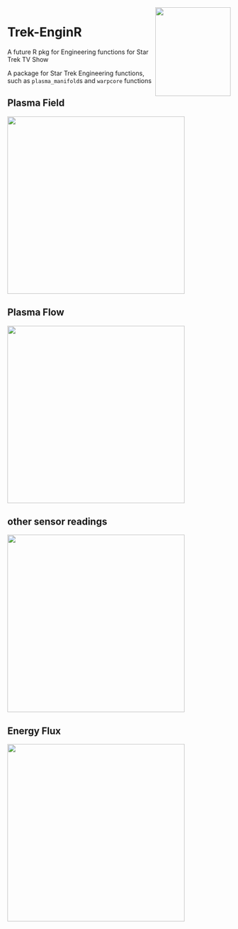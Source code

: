 <img height="200" width="170" align="right" src="https://user-images.githubusercontent.com/55933131/140562615-1c8697f0-6148-462b-b60b-d5c62a882f58.png">



# Trek-EnginR
A future R pkg for Engineering functions for Star Trek TV Show


A package for Star Trek Engineering functions, such as ``plasma_manifold``s and ``warpcore`` functions


## Plasma Field 
<img height="400" src="https://user-images.githubusercontent.com/55933131/143468890-0a15cfa4-94a3-41bf-ae58-168444c34075.png">


## Plasma Flow
<img height="400" src="https://user-images.githubusercontent.com/55933131/143469500-9349fd6a-f2f7-4dff-bbfa-03b9b7b75839.png">


## other sensor readings
<img height="400" src="https://user-images.githubusercontent.com/55933131/143470469-09ae1b74-cf66-498e-8f9b-f102d8458065.png">


## Energy Flux 
<img height="400" src="https://user-images.githubusercontent.com/55933131/143507087-089036ef-b90f-4e7d-8056-715e829f0ce7.png">
